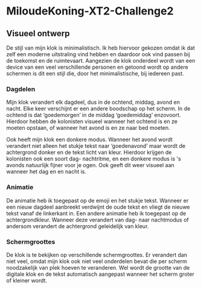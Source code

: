 # MiloudeKoning-XT2-Challenge2
Visueel ontwerp
-------------
De stijl van mijn klok is minimalistisch. 
Ik heb hiervoor gekozen omdat ik dat zelf een moderne uitstraling vind hebben en 
daardoor ook vind passen bij de toekomst en de ruimtevaart. Aangezien de klok onderdeel 
wordt van een device van een veel verschillende personen en getoond wordt op andere schermen
is dit een stijl die, door het minimalistische, bij iedereen past.
 
### Dagdelen
Mijn klok verandert elk dagdeel, dus in de ochtend, middag, avond en nacht. Elke keer verschijnt
er een andere boodschap op het scherm. In de ochtend is dat ‘goedemorgen’ in de middag ‘goedemiddag’
enzovoort. Hierdoor hebben de kolonisten visueel wanneer het ochtend is en ze moeten opstaan, of 
wanneer het avond is en ze naar bed moeten.
 
Ook heeft mijn klok een donkere modus. Wanneer het avond wordt verandert niet alleen het stukje 
tekst naar ‘goedenavond’ maar wordt de achtergrond donker en de tekst licht van kleur. Hierdoor 
krijgen de kolonisten ook een soort dag- nachtritme, en een donkere modus is 's avonds natuurlijk 
fijner voor je ogen. Ook geeft dit weer visueel aan wanneer het dag en en nacht is.  
 
### Animatie
De animatie heb ik toegepast op de emoji en het stukje tekst. Wanneer er een nieuw dagdeel aanbreekt 
verdwijnt de oude tekst en vliegt de nieuwe tekst vanaf de linkerkant in. Een andere animatie heb ik toegepast 
op de achtergrondkleur. Wanneer deze verandert van dag- naar nachtmodus of andersom verandert de achtergrond 
geleidelijk van kleur.
 
### Schermgroottes
De klok is te bekijken op verschillende schermgroottes. Er verandert dan niet veel, omdat mijn klok 
ook niet veel onderdelen bevat die per scherm noodzakelijk van plek hoeven te veranderen. Wel wordt 
de grootte van de digitale klok en de tekst automatisch aangepast wanneer het scherm groter of kleiner wordt. 
